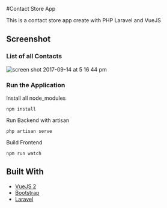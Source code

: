 #Contact Store App

This is a contact store app create with PHP Laravel and VueJS

## Screenshot

### List of all Contacts
![screen shot 2017-09-14 at 5 16 44 pm](https://user-images.githubusercontent.com/6087113/30420183-114802a2-9939-11e7-860c-ec14d5406456.png)

### Run the Application

Install all node_modules

```
npm install
```

Run Backend with artisan 

```
php artisan serve
```

Build Frontend  

```
npm run watch
```

## Built With

* [VueJS 2](https://vuejs.org/)
* [Bootstrap](http://getbootstrap.com/)
* [Laravel ](https://laravel.com/)
